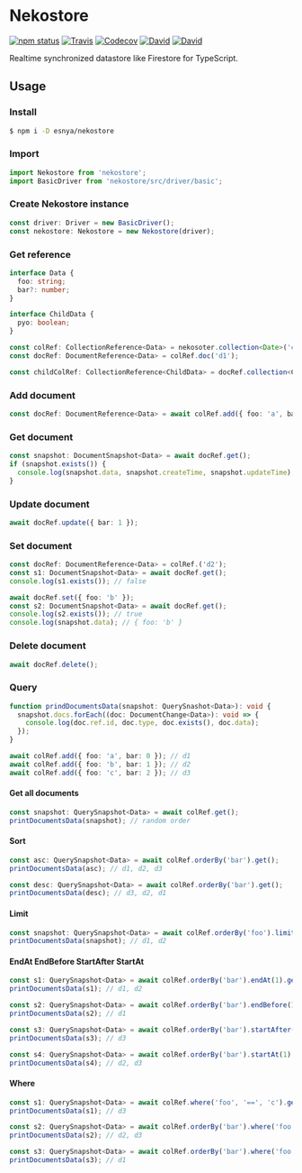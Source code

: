 # Nekostore
[![npm status](http://img.shields.io/npm/v/nekostore.svg)](https://www.npmjs.org/package/nekostore)
[![Travis](https://img.shields.io/travis/esnya/nekostore)](http://travis-ci.org/esnya/nekostore)
[![Codecov](https://img.shields.io/codecov/c/github/esnya/nekostore)](https://codecov.io/gh/esnya/nekostore)
[![David](https://img.shields.io/david/esnya/nekostore)](https://david-dm.org/esnya/nekostore?type=dev)
[![David](https://img.shields.io/david/dev/esnya/nekostore)](https://david-dm.org/esnya/nekostore?type=dev)

Realtime synchronized datastore like Firestore for TypeScript.

## Usage

### Install
```bash
$ npm i -D esnya/nekostore
```

### Import
```ts
import Nekostore from 'nekostore';
import BasicDriver from 'nekostore/src/driver/basic';
```

### Create Nekostore instance
```ts
const driver: Driver = new BasicDriver();
const nekostore: Nekostore = new Nekostore(driver);
```

### Get reference
```ts
interface Data {
  foo: string;
  bar?: number;
}

interface ChildData {
  pyo: boolean;
}

const colRef: CollectionReference<Data> = nekosoter.collection<Date>('c1');
const docRef: DocumentReference<Data> = colRef.doc('d1');

const childColRef: CollectionReference<ChildData> = docRef.collection<ChildData>('child');
```

### Add document
```ts
const docRef: DocumentReference<Data> = await colRef.add({ foo: 'a', bar: 0 });
```

### Get document
```ts
const snapshot: DocumentSnapshot<Data> = await docRef.get();
if (snapshot.exists()) {
  console.log(snapshot.data, snapshot.createTime, snapshot.updateTime);
}
```

### Update document
```ts
await docRef.update({ bar: 1 });
```

### Set document
```ts
const docRef: DocumentReference<Data> = colRef.('d2');
const s1: DocumentSnapshot<Data> = await docRef.get();
console.log(s1.exists()); // false

await docRef.set({ foo: 'b' });
const s2: DocumentSnapshot<Data> = await docRef.get();
console.log(s2.exists()); // true
console.log(snapshot.data); // { foo: 'b' }
```

### Delete document
```ts
await docRef.delete();
```

### Query
```ts
function prindDocumentsData(snapshot: QuerySnashot<Data>): void {
  snapshot.docs.forEach((doc: DocumentChange<Data>): void => {
    console.log(doc.ref.id, doc.type, doc.exists(), doc.data);
  });
}

await colRef.add({ foo: 'a', bar: 0 }); // d1
await colRef.add({ foo: 'b', bar: 1 }); // d2
await colRef.add({ foo: 'c', bar: 2 }); // d3
```

#### Get all documents
```ts
const snapshot: QuerySnapshot<Data> = await colRef.get();
printDocumentsData(snapshot); // random order
```

#### Sort
```ts
const asc: QuerySnapshot<Data> = await colRef.orderBy('bar').get();
printDocumentsData(asc); // d1, d2, d3

const desc: QuerySnapshot<Data> = await colRef.orderBy('bar').get();
printDocumentsData(desc); // d3, d2, d1
```

#### Limit
```ts
const snapshot: QuerySnapshot<Data> = await colRef.orderBy('foo').limit(2).get();
printDocumentsData(snapshot); // d1, d2
```

#### EndAt EndBefore StartAfter StartAt
```ts
const s1: QuerySnapshot<Data> = await colRef.orderBy('bar').endAt(1).get();
printDocumentsData(s1); // d1, d2

const s2: QuerySnapshot<Data> = await colRef.orderBy('bar').endBefore(1).get();
printDocumentsData(s2); // d1

const s3: QuerySnapshot<Data> = await colRef.orderBy('bar').startAfter(1).get();
printDocumentsData(s3); // d3

const s4: QuerySnapshot<Data> = await colRef.orderBy('bar').startAt(1).get();
printDocumentsData(s4); // d2, d3
```

#### Where
```ts
const s1: QuerySnapshot<Data> = await colRef.where('foo', '==', 'c').get();
printDocumentsData(s1); // d3

const s2: QuerySnapshot<Data> = await colRef.orderBy('bar').where('foo', '>=', 'b').get();
printDocumentsData(s2); // d2, d3

const s3: QuerySnapshot<Data> = await colRef.orderBy('bar').where('foo', '<', 'b').get();
printDocumentsData(s3); // d1
```
